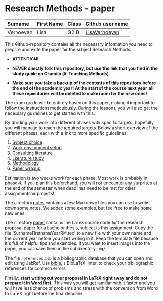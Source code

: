 # Research Methods - paper

| Surname   | First Name | Class | Github user name                                  |
| :-------- | :--------- | :---- | :------------------------------------------------ |
| Verhoeyen | Lisa       | G2.B  | [LisaVerhoeyen](https://github.com/LisaVerhoeyen) |


This Github-repository contains all the necessary information you need to prepare and write the paper for the subject Research Methods.

- **ATTENTION!**

- **NEVER directly fork this repository, but use the link that you find in the study guide on Chamilo (5. Teaching Methods)**
- **Make sure you take a backup of the contents of this repository before the end of the academic year! At the start of the course next year, all these repositories will be deleted to make room for the new ones!**

The exam grade will be entirely based on this paper, making it important to follow the instructions meticulously. During the lessons, you will also get the necessary guidelines to get started with this.

By dividing your work into different phases with specific targets, hopefully you will manage to reach the required targets. Below a short overview of the different phases, each with a link to more specific guidelines.

1. [Subject choice](instructions/1-subject.md)
2. [Work environment setup](instructions/2-environment.md)
3. [Consulting literature](instructions/3-literature.md)
4. [Literature study](instructions/4-bibliography.md)
5. [Methodology](instructions/5-methodology.md)
6. [Paper wrapup](instructions/6-final.md)

Estimation is two weeks work for each phase. Most work is probably in phase 4. If you plan this beforehand, you will not encounter any surprises at the end of the semester when deadlines need to be met for other assignments or projects!

The directory [notes](notes/) contains a few Markdown files you can use to write down some notes. We added some examples, but feel free to make some new ones.

The directory [paper](paper/) contains the LaTeX source code for the research proposal paper for a bachelor thesis, subject to this assignment. Copy the file 'SurnameFirstnameYearRM.tex' to a new file with your own name and the current year before you start writing in it. Keep the template file because it's full of helpful tips and examples. If you want to insert images into the paper, you can save them in the subdirectory `img/`.

The file `references.bib` is a bibliographic database that you can open and edit using JabRef. Use [bibla](https://github.com/MrClassicT/bibla), a BibLaTeX linter, to check your bibliographic references for common errors.

Finally: **start writing out your proposal in LaTeX right away and do not prepare it in Word first.** This way you will get familiar with it faster and you will have less chance of problems and stress with the conversion from Word to LaTeX right before the final deadline.
